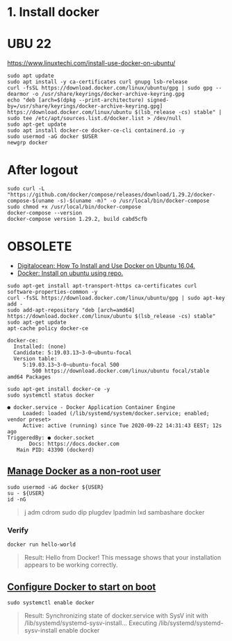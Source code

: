 # 1. Install docker

# UBU 22

https://www.linuxtechi.com/install-use-docker-on-ubuntu/

```shell
sudo apt update
sudo apt install -y ca-certificates curl gnupg lsb-release
curl -fsSL https://download.docker.com/linux/ubuntu/gpg | sudo gpg --dearmor -o /usr/share/keyrings/docker-archive-keyring.gpg
echo "deb [arch=$(dpkg --print-architecture) signed-by=/usr/share/keyrings/docker-archive-keyring.gpg] https://download.docker.com/linux/ubuntu $(lsb_release -cs) stable" | sudo tee /etc/apt/sources.list.d/docker.list > /dev/null
sudo apt-get update
sudo apt install docker-ce docker-ce-cli containerd.io -y
sudo usermod -aG docker $USER
newgrp docker
```

# After logout

```shell
sudo curl -L "https://github.com/docker/compose/releases/download/1.29.2/docker-compose-$(uname -s)-$(uname -m)" -o /usr/local/bin/docker-compose
sudo chmod +x /usr/local/bin/docker-compose
docker-compose --version
docker-compose version 1.29.2, build cabd5cfb
```

# OBSOLETE

* [Digitalocean: How To Install and Use Docker on Ubuntu 16.04.](https://www.digitalocean.com/community/tutorials/how-to-install-and-use-docker-on-ubuntu-16-04)
* [Docker: Install on ubuntu using repo.](https://docs.docker.com/install/linux/docker-ce/ubuntu/#install-using-the-repository)

```shell
sudo apt-get install apt-transport-https ca-certificates curl software-properties-common -y
curl -fsSL https://download.docker.com/linux/ubuntu/gpg | sudo apt-key add -
sudo add-apt-repository "deb [arch=amd64] https://download.docker.com/linux/ubuntu $(lsb_release -cs) stable"
sudo apt-get update
apt-cache policy docker-ce
```

```
docker-ce:
  Installed: (none)
  Candidate: 5:19.03.13~3-0~ubuntu-focal
  Version table:
     5:19.03.13~3-0~ubuntu-focal 500
        500 https://download.docker.com/linux/ubuntu focal/stable amd64 Packages
```

```shell
sudo apt-get install docker-ce -y
sudo systemctl status docker
```

```
● docker.service - Docker Application Container Engine
     Loaded: loaded (/lib/systemd/system/docker.service; enabled; vendor preset>
     Active: active (running) since Tue 2020-09-22 14:31:43 EEST; 12s ago
TriggeredBy: ● docker.socket
       Docs: https://docs.docker.com
   Main PID: 43390 (dockerd)
```

## [Manage Docker as a non-root user](https://www.digitalocean.com/community/tutorials/how-to-install-and-use-docker-on-ubuntu-20-04)

```shell
sudo usermod -aG docker ${USER}
su - ${USER}
id -nG
```
> j adm cdrom sudo dip plugdev lpadmin lxd sambashare docker


### Verify

```shell
docker run hello-world
```

> Result:
> Hello from Docker! This message shows that your installation appears to be working correctly.

## [Configure Docker to start on boot](https://docs.docker.com/install/linux/linux-postinstall/#configure-docker-to-start-on-boot)

```shell
sudo systemctl enable docker
```

> Result:
> Synchronizing state of docker.service with SysV init with /lib/systemd/systemd-sysv-install...
> Executing /lib/systemd/systemd-sysv-install enable docker
